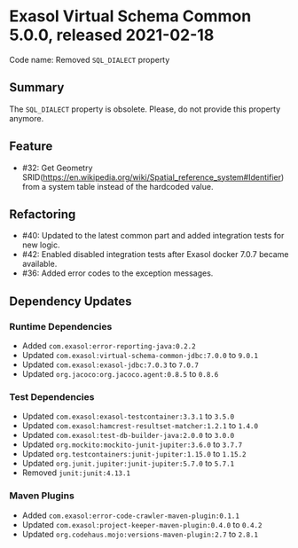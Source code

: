 # Exasol Virtual Schema Common 5.0.0, released 2021-02-18

Code name: Removed `SQL_DIALECT` property

## Summary

The `SQL_DIALECT` property is obsolete. Please, do not provide this property anymore.

## Feature

* #32: Get Geometry SRID(https://en.wikipedia.org/wiki/Spatial_reference_system#Identifier) from a system table instead of the hardcoded value.

## Refactoring

* #40: Updated to the latest common part and added integration tests for new logic.
* #42: Enabled disabled integration tests after Exasol docker 7.0.7 became available.
* #36: Added error codes to the exception messages.

## Dependency Updates

### Runtime Dependencies

* Added `com.exasol:error-reporting-java:0.2.2`
* Updated `com.exasol:virtual-schema-common-jdbc:7.0.0` to `9.0.1`
* Updated `com.exasol:exasol-jdbc:7.0.3` to `7.0.7`
* Updated `org.jacoco:org.jacoco.agent:0.8.5` to `0.8.6`
  
### Test Dependencies

* Updated `com.exasol:exasol-testcontainer:3.3.1` to `3.5.0`
* Updated `com.exasol:hamcrest-resultset-matcher:1.2.1` to `1.4.0`
* Updated `com.exasol:test-db-builder-java:2.0.0` to `3.0.0`
* Updated `org.mockito:mockito-junit-jupiter:3.6.0` to `3.7.7`
* Updated `org.testcontainers:junit-jupiter:1.15.0` to `1.15.2`
* Updated `org.junit.jupiter:junit-jupiter:5.7.0` to `5.7.1`
* Removed `junit:junit:4.13.1`

### Maven Plugins

* Added `com.exasol:error-code-crawler-maven-plugin:0.1.1`
* Updated `com.exasol:project-keeper-maven-plugin:0.4.0` to `0.4.2`
* Updated `org.codehaus.mojo:versions-maven-plugin:2.7` to `2.8.1`